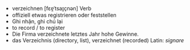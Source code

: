 - verzeichnen	[fɛɐ̯ˈtsaɪ̯çnən]	Verb	
- offiziell etwas registrieren oder feststellen
- Ghi nhận, ghi chú lại
- to record / to register
- Die Firma verzeichnete letztes Jahr hohe Gewinne.
- das Verzeichnis (directory, list), verzeichnet (recorded)	Latin: *signare*